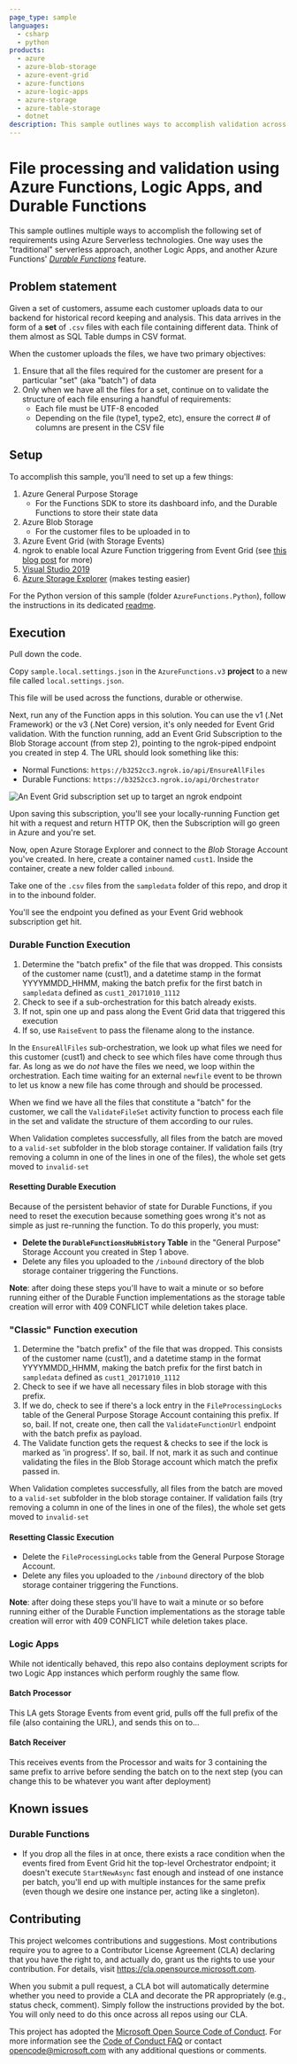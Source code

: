 ```yaml
---
page_type: sample
languages:
  - csharp
  - python
products:
  - azure
  - azure-blob-storage
  - azure-event-grid
  - azure-functions
  - azure-logic-apps
  - azure-storage
  - azure-table-storage
  - dotnet
description: This sample outlines ways to accomplish validation across files received in a batch format using Azure Serverless technologies.
---
```


# File processing and validation using Azure Functions, Logic Apps, and Durable Functions

This sample outlines multiple ways to accomplish the following set of requirements using Azure Serverless technologies. One way uses the "traditional" serverless approach, another Logic Apps, and another Azure Functions' _<a href="https://docs.microsoft.com/en-us/azure/azure-functions/durable-functions-overview" target="_blank">Durable Functions</a>_ feature.

## Problem statement

Given a set of customers, assume each customer uploads data to our backend for historical record keeping and analysis. This data arrives in the form of a **set** of `.csv` files with each file containing different data. Think of them almost as SQL Table dumps in CSV format.

When the customer uploads the files, we have two primary objectives:

1. Ensure that all the files required for the customer are present for a particular "set" (aka "batch") of data
2. Only when we have all the files for a set, continue on to validate the structure of each file ensuring a handful of requirements:
    * Each file must be UTF-8 encoded
    * Depending on the file (type1, type2, etc), ensure the correct # of columns are present in the CSV file

## Setup

To accomplish this sample, you'll need to set up a few things:

1. Azure General Purpose Storage
    * For the Functions SDK to store its dashboard info, and the Durable Functions to store their state data
1. Azure Blob Storage
    * For the customer files to be uploaded in to
1. Azure Event Grid (with Storage Events)
1. ngrok to enable local Azure Function triggering from Event Grid (see <a href="https://docs.microsoft.com/en-us/azure/azure-functions/functions-debug-event-grid-trigger-local" target="_blank">this blog post</a> for more)
1. [Visual Studio 2019](https://visualstudio.microsoft.com/downloads/)
1. <a href="https://azure.microsoft.com/en-us/features/storage-explorer/" target="_blank">Azure Storage Explorer</a> (makes testing easier)

For the Python version of this sample (folder `AzureFunctions.Python`), follow the instructions in its dedicated [readme](/AzureFunctions.Python/README.md).

## Execution

Pull down the code.

Copy `sample.local.settings.json` in the `AzureFunctions.v3` **project** to a new file called `local.settings.json`.

This file will be used across the functions, durable or otherwise.

Next, run any of the Function apps in this solution. You can use the v1 (.Net Framework) or the v3 (.Net Core) version, it's only needed for Event Grid validation.
With the function running, add an Event Grid Subscription to the Blob Storage account (from step 2), pointing to the ngrok-piped endpoint you created in step 4. The URL should look something like this:

* Normal Functions: `https://b3252cc3.ngrok.io/api/EnsureAllFiles`
* Durable Functions: `https://b3252cc3.ngrok.io/api/Orchestrator`

![An Event Grid subscription set up to target an ngrok endpoint](images/ngroksubscription.png)

Upon saving this subscription, you'll see your locally-running Function get hit with a request and return HTTP OK, then the Subscription will go green in Azure and you're set.

Now, open Azure Storage Explorer and connect to the *Blob* Storage Account you've created. In here, create a container named `cust1`. Inside the container, create a new folder called `inbound`.

Take one of the `.csv` files from the `sampledata` folder of this repo, and drop it in to the inbound folder.

You'll see the endpoint you defined as your Event Grid webhook subscription get hit.

### Durable Function Execution

1. Determine the "batch prefix" of the file that was dropped. This consists of the customer name (cust1), and a datetime stamp in the format YYYYMMDD_HHMM, making the batch prefix for the first batch in `sampledata` defined as `cust1_20171010_1112`
1. Check to see if a sub-orchestration for this batch already exists.
1. If not, spin one up and pass along the Event Grid data that triggered this execution
1. If so, use `RaiseEvent` to pass the filename along to the instance.

In the `EnsureAllFiles` sub-orchestration, we look up what files we need for this customer (cust1) and check to see which files have come through thus far. As long as we do *not* have the files we need, we loop within the orchestration. Each time waiting for an external `newfile` event to be thrown to let us know a new file has come through and should be processed.

When we find we have all the files that constitute a "batch" for the customer, we call the `ValidateFileSet` activity function to process each file in the set and validate the structure of them according to our rules.

When Validation completes successfully, all files from the batch are moved to a `valid-set` subfolder in the blob storage container. If validation fails (try removing a column in one of the lines in one of the files), the whole set gets moved to `invalid-set`

#### Resetting Durable Execution

Because of the persistent behavior of state for Durable Functions, if you need to reset the execution because something goes wrong it's not as simple as just re-running the function. To do this properly, you must:

* **Delete the `DurableFunctionsHubHistory` Table** in the "General Purpose" Storage Account you created in Step 1 above.
* Delete any files you uploaded to the `/inbound` directory of the blob storage container triggering the Functions.

**Note**: after doing these steps you'll have to wait a minute or so before running either of the Durable Function implementations as the storage table creation will error with 409 CONFLICT while deletion takes place.

### "Classic" Function execution

1. Determine the "batch prefix" of the file that was dropped. This consists of the customer name (cust1), and a datetime stamp in the format YYYYMMDD_HHMM, making the batch prefix for the first batch in `sampledata` defined as `cust1_20171010_1112`
1. Check to see if we have all necessary files in blob storage with this prefix.
1. If we do, check to see if there's a lock entry in the `FileProcessingLocks` table of the General Purpose Storage Account containing this prefix. If so, bail. If not, create one, then call the `ValidateFunctionUrl` endpoint with the batch prefix as payload.
1. The Validate function gets the request & checks to see if the lock is marked as 'in progress'. If so, bail. If not, mark it as such and continue validating the files in the Blob Storage account which match the prefix passed in.

When Validation completes successfully, all files from the batch are moved to a `valid-set` subfolder in the blob storage container. If validation fails (try removing a column in one of the lines in one of the files), the whole set gets moved to `invalid-set`

#### Resetting Classic Execution

* Delete the `FileProcessingLocks` table from the General Purpose Storage Account.
* Delete any files you uploaded to the `/inbound` directory of the blob storage container triggering the Functions.

**Note**: after doing these steps you'll have to wait a minute or so before running either of the Durable Function implementations as the storage table creation will error with 409 CONFLICT while deletion takes place.

### Logic Apps

While not identically behaved, this repo also contains deployment scripts for two Logic App instances which perform roughly the same flow.

#### Batch Processor

This LA gets Storage Events from event grid, pulls off the full prefix of the file (also containing the URL), and sends this on to...

#### Batch Receiver

This receives events from the Processor and waits for 3 containing the same prefix to arrive before sending the batch on to the next step (you can change this to be whatever you want after deployment)

## Known issues

### Durable Functions

* If you drop all the files in at once, there exists a race condition when the events fired from Event Grid hit the top-level Orchestrator endpoint; it doesn't execute `StartNewAsync` fast enough and instead of one instance per batch, you'll end up with multiple instances for the same prefix (even though we desire one instance per, acting like a singleton).

## Contributing

This project welcomes contributions and suggestions.  Most contributions require you to agree to a
Contributor License Agreement (CLA) declaring that you have the right to, and actually do, grant us
the rights to use your contribution. For details, visit <https://cla.opensource.microsoft.com>.

When you submit a pull request, a CLA bot will automatically determine whether you need to provide
a CLA and decorate the PR appropriately (e.g., status check, comment). Simply follow the instructions
provided by the bot. You will only need to do this once across all repos using our CLA.

This project has adopted the [Microsoft Open Source Code of Conduct](https://opensource.microsoft.com/codeofconduct/).
For more information see the [Code of Conduct FAQ](https://opensource.microsoft.com/codeofconduct/faq/) or
contact [opencode@microsoft.com](mailto:opencode@microsoft.com) with any additional questions or comments.
